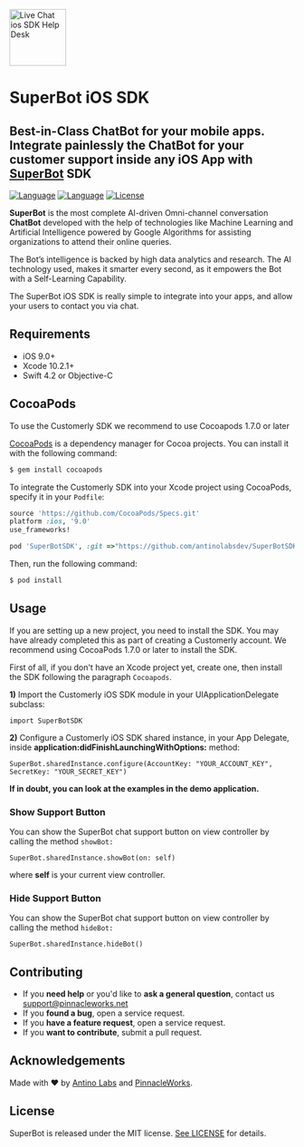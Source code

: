 <p align="left">
<a href="https://pinnacle.works">
  <img src="https://pinnacle.works/site/wp-content/uploads/revslider/home-w/superbots-1.png" height="100" alt="Live Chat ios SDK Help Desk"></a>
</p>
<h1>SuperBot iOS SDK</h1>
<h2> Best-in-Class ChatBot for your mobile apps. Integrate painlessly the ChatBot for your customer support inside any iOS App with <a href="https://pinnacle.works/solutions/superbot/">SuperBot</a> SDK </h2>

  [![Language](https://img.shields.io/badge/Swift-5-orange.svg)]()
  [![Language](https://img.shields.io/badge/Objective--C-compatible-blue.svg)]()
  [![License](https://img.shields.io/badge/license-Apache%20License%202.0-red.svg)]()
  
**SuperBot** is the most complete AI-driven Omni-channel conversation **ChatBot** developed with the help of technologies like Machine Learning and Artificial Intelligence powered by Google Algorithms for assisting organizations to attend their online queries.

The Bot’s intelligence is backed by high data analytics and research. The AI technology used, makes it smarter every second, as it empowers the Bot with a Self-Learning Capability.

The SuperBot iOS SDK is really simple to integrate into your apps, and allow your users to contact you via chat.

## Requirements

- iOS 9.0+
- Xcode 10.2.1+
- Swift 4.2 or Objective-C

## CocoaPods

To use the Customerly SDK we recommend to use Cocoapods 1.7.0 or later

[CocoaPods](http://cocoapods.org) is a dependency manager for Cocoa projects. You can install it with the following command:

```bash
$ gem install cocoapods
```

To integrate the Customerly SDK into your Xcode project using CocoaPods, specify it in your `Podfile`:


```ruby
source 'https://github.com/CocoaPods/Specs.git'
platform :ios, '9.0'
use_frameworks!

pod 'SuperBotSDK', :git =>"https://github.com/antinolabsdev/SuperBotSDK.git"
```

Then, run the following command:

```bash
$ pod install
```

## Usage
If you are setting up a new project, you need to install the SDK. You may have already completed this as part of creating a Customerly account. We recommend using CocoaPods 1.7.0 or later to install the SDK.

First of all, if you don't have an Xcode project yet, create one, then install the SDK following the paragraph `Cocoapods`.

**1)** Import the Customerly iOS SDK module in your UIApplicationDelegate subclass:

```
import SuperBotSDK
```
**2)** Configure a Customerly iOS SDK shared instance, in your App Delegate, inside **application:didFinishLaunchingWithOptions:** method:

```
SuperBot.sharedInstance.configure(AccountKey: "YOUR_ACCOUNT_KEY", SecretKey: "YOUR_SECRET_KEY")
```

**If in doubt, you can look at the examples in the demo application.**

### Show Support Button
You can show the SuperBot chat support button on view controller by calling the method `showBot:`

```
SuperBot.sharedInstance.showBot(on: self)
```
where **self** is your current view controller.


### Hide Support Button
You can show the SuperBot chat support button on view controller by calling the method `hideBot:`

```
SuperBot.sharedInstance.hideBot()
```

## Contributing

- If you **need help** or you'd like to **ask a general question**, contact us support@pinnacleworks.net
- If you **found a bug**, open a service request.
- If you **have a feature request**, open a service request.
- If you **want to contribute**, submit a pull request.


## Acknowledgements

Made with ❤️ by [Antino Labs](https://www.antino.io/) and [PinnacleWorks](https://pinnacle.works/).


## License
SuperBot is released under the MIT license. [See LICENSE](https://github.com/antinolabsdev/SuperBotSDK/blob/master/LICENSE) for details.
